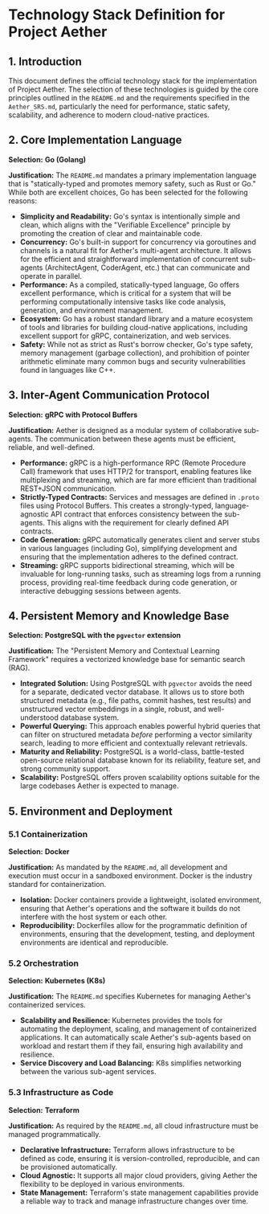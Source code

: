 # Technology Stack Definition for Project Aether

## 1. Introduction
This document defines the official technology stack for the implementation of Project Aether. The selection of these technologies is guided by the core principles outlined in the `README.md` and the requirements specified in the `Aether_SRS.md`, particularly the need for performance, static safety, scalability, and adherence to modern cloud-native practices.

## 2. Core Implementation Language

**Selection:** **Go (Golang)**

**Justification:**
The `README.md` mandates a primary implementation language that is "statically-typed and promotes memory safety, such as Rust or Go." While both are excellent choices, Go has been selected for the following reasons:

- **Simplicity and Readability:** Go's syntax is intentionally simple and clean, which aligns with the "Verifiable Excellence" principle by promoting the creation of clear and maintainable code.
- **Concurrency:** Go's built-in support for concurrency via goroutines and channels is a natural fit for Aether's multi-agent architecture. It allows for the efficient and straightforward implementation of concurrent sub-agents (ArchitectAgent, CoderAgent, etc.) that can communicate and operate in parallel.
- **Performance:** As a compiled, statically-typed language, Go offers excellent performance, which is critical for a system that will be performing computationally intensive tasks like code analysis, generation, and environment management.
- **Ecosystem:** Go has a robust standard library and a mature ecosystem of tools and libraries for building cloud-native applications, including excellent support for gRPC, containerization, and web services.
- **Safety:** While not as strict as Rust's borrow checker, Go's type safety, memory management (garbage collection), and prohibition of pointer arithmetic eliminate many common bugs and security vulnerabilities found in languages like C++.

## 3. Inter-Agent Communication Protocol

**Selection:** **gRPC with Protocol Buffers**

**Justification:**
Aether is designed as a modular system of collaborative sub-agents. The communication between these agents must be efficient, reliable, and well-defined.

- **Performance:** gRPC is a high-performance RPC (Remote Procedure Call) framework that uses HTTP/2 for transport, enabling features like multiplexing and streaming, which are far more efficient than traditional REST+JSON communication.
- **Strictly-Typed Contracts:** Services and messages are defined in `.proto` files using Protocol Buffers. This creates a strongly-typed, language-agnostic API contract that enforces consistency between the sub-agents. This aligns with the requirement for clearly defined API contracts.
- **Code Generation:** gRPC automatically generates client and server stubs in various languages (including Go), simplifying development and ensuring that the implementation adheres to the defined contract.
- **Streaming:** gRPC supports bidirectional streaming, which will be invaluable for long-running tasks, such as streaming logs from a running process, providing real-time feedback during code generation, or interactive debugging sessions between agents.

## 4. Persistent Memory and Knowledge Base

**Selection:** **PostgreSQL with the `pgvector` extension**

**Justification:**
The "Persistent Memory and Contextual Learning Framework" requires a vectorized knowledge base for semantic search (RAG).

- **Integrated Solution:** Using PostgreSQL with `pgvector` avoids the need for a separate, dedicated vector database. It allows us to store both structured metadata (e.g., file paths, commit hashes, test results) and unstructured vector embeddings in a single, robust, and well-understood database system.
- **Powerful Querying:** This approach enables powerful hybrid queries that can filter on structured metadata *before* performing a vector similarity search, leading to more efficient and contextually relevant retrievals.
- **Maturity and Reliability:** PostgreSQL is a world-class, battle-tested open-source relational database known for its reliability, feature set, and strong community support.
- **Scalability:** PostgreSQL offers proven scalability options suitable for the large codebases Aether is expected to manage.

## 5. Environment and Deployment

### 5.1 Containerization

**Selection:** **Docker**

**Justification:**
As mandated by the `README.md`, all development and execution must occur in a sandboxed environment. Docker is the industry standard for containerization.

- **Isolation:** Docker containers provide a lightweight, isolated environment, ensuring that Aether's operations and the software it builds do not interfere with the host system or each other.
- **Reproducibility:** Dockerfiles allow for the programmatic definition of environments, ensuring that the development, testing, and deployment environments are identical and reproducible.

### 5.2 Orchestration

**Selection:** **Kubernetes (K8s)**

**Justification:**
The `README.md` specifies Kubernetes for managing Aether's containerized services.

- **Scalability and Resilience:** Kubernetes provides the tools for automating the deployment, scaling, and management of containerized applications. It can automatically scale Aether's sub-agents based on workload and restart them if they fail, ensuring high availability and resilience.
- **Service Discovery and Load Balancing:** K8s simplifies networking between the various sub-agent services.

### 5.3 Infrastructure as Code

**Selection:** **Terraform**

**Justification:**
As required by the `README.md`, all cloud infrastructure must be managed programmatically.

- **Declarative Infrastructure:** Terraform allows infrastructure to be defined as code, ensuring it is version-controlled, reproducible, and can be provisioned automatically.
- **Cloud Agnostic:** It supports all major cloud providers, giving Aether the flexibility to be deployed in various environments.
- **State Management:** Terraform's state management capabilities provide a reliable way to track and manage infrastructure changes over time.
